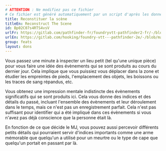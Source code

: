 ```yaml
---
# ATTENTION : Ne modifiez pas ce fichier
# Ce fichier est généré automatiquement par un script d'après les données du module Foundry VTT officiel et de sa traduction
title: Reconstituer la scène
titleEn: Reconstruct The Scene
id: Bp02C07s4RTS4vsV
urlFr: https://gitlab.com/pathfinder-fr/foundryvtt-pathfinder2-fr/-/blob/master/data/feats/Bp02C07s4RTS4vsV.htm
urlEn: https://gitlab.com/hooking/foundry-vtt---pathfinder-2e/-/blob/master/packs/data/feats.db/reconstruct-the-scene.json
group: feats
layout: dons
---
```

Vous passez une minute à inspecter un lieu petit (tel qu'une unique pièce) pour vous faire une idée des évènements qui se sont produits au cours du dernier jour. Cela implique que vous puissiez vous déplacer dans la zone et étudier les empreintes de pieds, l'emplacement des objets, les boissons ou les traces de sang répandus, etc.

Vous obtenez une impression mentale indistincte des évènements significatifs qui se sont produits ici. Cela vous donne des indices et des détails du passé, incluant l'ensemble des évènements et leur déroulement dans le temps, mais ce n'est pas un enregistrement parfait. Cela n'est pas suffisant pour identifier qui a été impliqué dans ces évènements si vous n'avez pas déjà conscience que la personne était là.

En fonction de ce que décide le MJ, vous pouvez aussi percevoir différents petits détails qui pourraient servir d'indices importants comme une arme mémorable que quelqu'un a utilisé pour un meurtre ou le type de cape que quelqu'un portait en passant par là.



